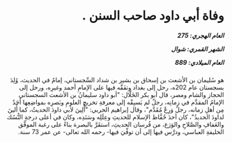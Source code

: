 <h1 dir="rtl">وفاة أبي داود صاحب السنن .</h1>

<h5 dir="rtl">العام الهجري:  275

الشهر القمري: شوال

العام الميلادي: 889</h5>

<p dir="rtl">هو سُليمان بن الأشعث بن إسحاق بن بشير بن شداد السِّجستاني، إمامٌ في الحديث، وُلِدَ بسجستان عام 202ه، رحل إلى بغداد وتفَقَّه فيها على الإمامِ أحمد وغيرِه، ورحل إلى الحجاز والشام ومصر، قال أبو بكر الخَلَّال: "أبو داود سليمانُ بن الأشعث السجستاني الإمامُ المقدَّم في زمانِه، رجلٌ لم يَسبِقْه إلى معرفةِ تخريجِ العلومِ وبَصرِه بمواضِعِها أحَدٌ مِن أهلِ زمانه، رجلٌ وَرِعٌ مُقَدَّم"، وقال إبراهيم الحربي: "أُلِينَ لأبي داودَ الحديثُ، كما أُلينَ لداودَ الحديدُ"، كان أحدَ حُفَّاظ الإسلام للحديثِ وعِلَلِه وسَنَدِه، وكان في أعلى درجةِ النُّسُك والعَفافِ والصَّلاحِ والوَرَع، من فُرسان الحديثِ، استقَرَّ بالبصرة بناءً على رغبة الموفَّق الخليفةِ العباسي، ودرَّس فيها إلى أن توفِّيَ فيها- رحمه الله تعالى- عن عمر 73 سنة.</p></br>
